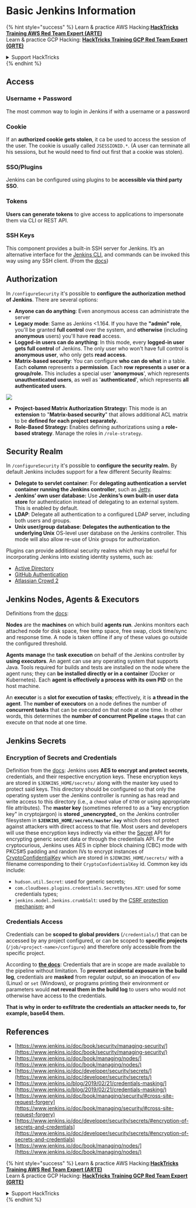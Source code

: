 # Basic Jenkins Information

{% hint style="success" %}
Learn & practice AWS Hacking:<img src="../../.gitbook/assets/image (1) (1).png" alt="" data-size="line">[**HackTricks Training AWS Red Team Expert (ARTE)**](https://training.hacktricks.xyz/courses/arte)<img src="../../.gitbook/assets/image (1) (1).png" alt="" data-size="line">\
Learn & practice GCP Hacking: <img src="../../.gitbook/assets/image (2).png" alt="" data-size="line">[**HackTricks Training GCP Red Team Expert (GRTE)**<img src="../../.gitbook/assets/image (2).png" alt="" data-size="line">](https://training.hacktricks.xyz/courses/grte)

<details>

<summary>Support HackTricks</summary>

* Check the [**subscription plans**](https://github.com/sponsors/carlospolop)!
* **Join the** 💬 [**Discord group**](https://discord.gg/hRep4RUj7f) or the [**telegram group**](https://t.me/peass) or **follow** us on **Twitter** 🐦 [**@hacktricks\_live**](https://twitter.com/hacktricks\_live)**.**
* **Share hacking tricks by submitting PRs to the** [**HackTricks**](https://github.com/carlospolop/hacktricks) and [**HackTricks Cloud**](https://github.com/carlospolop/hacktricks-cloud) github repos.

</details>
{% endhint %}

## Access

### Username + Password

The most common way to login in Jenkins if with a username or a password

### Cookie

If an **authorized cookie gets stolen**, it ca be used to access the session of the user. The cookie is usually called `JSESSIONID.*`. (A user can terminate all his sessions, but he would need to find out first that a cookie was stolen).

### SSO/Plugins

Jenkins can be configured using plugins to be **accessible via third party SSO**.

### Tokens

**Users can generate tokens** to give access to applications to impersonate them via CLI or REST API.

### SSH Keys

This component provides a built-in SSH server for Jenkins. It’s an alternative interface for the [Jenkins CLI](https://www.jenkins.io/doc/book/managing/cli/), and commands can be invoked this way using any SSH client. (From the [docs](https://plugins.jenkins.io/sshd/))

## Authorization

In `/configureSecurity` it's possible to **configure the authorization method of Jenkins**. There are several options:

* **Anyone can do anything**: Even anonymous access can administrate the server
* **Legacy mode**: Same as Jenkins <1.164. If you have the **"admin" role**, you'll be granted **full control** over the system, and **otherwise** (including **anonymous** users) you'll have **read** access.
* **Logged-in users can do anything**: In this mode, every **logged-in user gets full control** of Jenkins. The only user who won't have full control is **anonymous user**, who only gets **read access**.
* **Matrix-based security**: You can configure **who can do what** in a table. Each **column** represents a **permission**. Each **row** **represents** a **user or a group/role.** This includes a special user '**anonymous**', which represents **unauthenticated users**, as well as '**authenticated**', which represents **all authenticated users**.

![](<../../.gitbook/assets/image (149).png>)

* **Project-based Matrix Authorization Strategy:** This mode is an **extension** to "**Matrix-based security**" that allows additional ACL matrix to be **defined for each project separately.**
* **Role-Based Strategy:** Enables defining authorizations using a **role-based strategy**. Manage the roles in `/role-strategy`.

## **Security Realm**

In `/configureSecurity` it's possible to **configure the security realm.** By default Jenkins includes support for a few different Security Realms:

* **Delegate to servlet container**: For **delegating authentication a servlet container running the Jenkins controller**, such as [Jetty](https://www.eclipse.org/jetty/).
* **Jenkins’ own user database:** Use **Jenkins’s own built-in user data store** for authentication instead of delegating to an external system. This is enabled by default.
* **LDAP**: Delegate all authentication to a configured LDAP server, including both users and groups.
* **Unix user/group database**: **Delegates the authentication to the underlying Unix** OS-level user database on the Jenkins controller. This mode will also allow re-use of Unix groups for authorization.

Plugins can provide additional security realms which may be useful for incorporating Jenkins into existing identity systems, such as:

* [Active Directory](https://plugins.jenkins.io/active-directory)
* [GitHub Authentication](https://plugins.jenkins.io/github-oauth)
* [Atlassian Crowd 2](https://plugins.jenkins.io/crowd2)

## Jenkins Nodes, Agents & Executors

Definitions from the [docs](https://www.jenkins.io/doc/book/managing/nodes/):

**Nodes** are the **machines** on which build **agents run**. Jenkins monitors each attached node for disk space, free temp space, free swap, clock time/sync and response time. A node is taken offline if any of these values go outside the configured threshold.

**Agents** **manage** the **task execution** on behalf of the Jenkins controller by **using executors**. An agent can use any operating system that supports Java. Tools required for builds and tests are installed on the node where the agent runs; they can **be installed directly or in a container** (Docker or Kubernetes). Each **agent is effectively a process with its own PID** on the host machine.

An **executor** is a **slot for execution of tasks**; effectively, it is **a thread in the agent**. The **number of executors** on a node defines the number of **concurrent tasks** that can be executed on that node at one time. In other words, this determines the **number of concurrent Pipeline `stages`** that can execute on that node at one time.

## Jenkins Secrets

### Encryption of Secrets and Credentials

Definition from the [docs](https://www.jenkins.io/doc/developer/security/secrets/#encryption-of-secrets-and-credentials): Jenkins uses **AES to encrypt and protect secrets**, credentials, and their respective encryption keys. These encryption keys are stored in `$JENKINS_HOME/secrets/` along with the master key used to protect said keys. This directory should be configured so that only the operating system user the Jenkins controller is running as has read and write access to this directory (i.e., a `chmod` value of `0700` or using appropriate file attributes). The **master key** (sometimes referred to as a "key encryption key" in cryptojargon) is **stored \_unencrypted**\_ on the Jenkins controller filesystem in **`$JENKINS_HOME/secrets/master.key`** which does not protect against attackers with direct access to that file. Most users and developers will use these encryption keys indirectly via either the [Secret](https://javadoc.jenkins.io/byShortName/Secret) API for encrypting generic secret data or through the credentials API. For the cryptocurious, Jenkins uses AES in cipher block chaining (CBC) mode with PKCS#5 padding and random IVs to encrypt instances of [CryptoConfidentialKey](https://javadoc.jenkins.io/byShortName/CryptoConfidentialKey) which are stored in `$JENKINS_HOME/secrets/` with a filename corresponding to their `CryptoConfidentialKey` id. Common key ids include:

* `hudson.util.Secret`: used for generic secrets;
* `com.cloudbees.plugins.credentials.SecretBytes.KEY`: used for some credentials types;
* `jenkins.model.Jenkins.crumbSalt`: used by the [CSRF protection mechanism](https://www.jenkins.io/doc/book/managing/security/#cross-site-request-forgery); and

### Credentials Access

Credentials can be **scoped to global providers** (`/credentials/`) that can be accessed by any project configured, or can be scoped to **specific projects** (`/job/<project-name>/configure`) and therefore only accessible from the specific project.

According to [**the docs**](https://www.jenkins.io/blog/2019/02/21/credentials-masking/): Credentials that are in scope are made available to the pipeline without limitation. To **prevent accidental exposure in the build log**, credentials are **masked** from regular output, so an invocation of `env` (Linux) or `set` (Windows), or programs printing their environment or parameters would **not reveal them in the build log** to users who would not otherwise have access to the credentials.

**That is why in order to exfiltrate the credentials an attacker needs to, for example, base64 them.**

## References

* [https://www.jenkins.io/doc/book/security/managing-security/](https://www.jenkins.io/doc/book/security/managing-security/)
* [https://www.jenkins.io/doc/book/managing/nodes/](https://www.jenkins.io/doc/book/managing/nodes/)
* [https://www.jenkins.io/doc/developer/security/secrets/](https://www.jenkins.io/doc/developer/security/secrets/)
* [https://www.jenkins.io/blog/2019/02/21/credentials-masking/](https://www.jenkins.io/blog/2019/02/21/credentials-masking/)
* [https://www.jenkins.io/doc/book/managing/security/#cross-site-request-forgery](https://www.jenkins.io/doc/book/managing/security/#cross-site-request-forgery)
* [https://www.jenkins.io/doc/developer/security/secrets/#encryption-of-secrets-and-credentials](https://www.jenkins.io/doc/developer/security/secrets/#encryption-of-secrets-and-credentials)
* [https://www.jenkins.io/doc/book/managing/nodes/](https://www.jenkins.io/doc/book/managing/nodes/)

{% hint style="success" %}
Learn & practice AWS Hacking:<img src="../../.gitbook/assets/image (1) (1).png" alt="" data-size="line">[**HackTricks Training AWS Red Team Expert (ARTE)**](https://training.hacktricks.xyz/courses/arte)<img src="../../.gitbook/assets/image (1) (1).png" alt="" data-size="line">\
Learn & practice GCP Hacking: <img src="../../.gitbook/assets/image (2).png" alt="" data-size="line">[**HackTricks Training GCP Red Team Expert (GRTE)**<img src="../../.gitbook/assets/image (2).png" alt="" data-size="line">](https://training.hacktricks.xyz/courses/grte)

<details>

<summary>Support HackTricks</summary>

* Check the [**subscription plans**](https://github.com/sponsors/carlospolop)!
* **Join the** 💬 [**Discord group**](https://discord.gg/hRep4RUj7f) or the [**telegram group**](https://t.me/peass) or **follow** us on **Twitter** 🐦 [**@hacktricks\_live**](https://twitter.com/hacktricks\_live)**.**
* **Share hacking tricks by submitting PRs to the** [**HackTricks**](https://github.com/carlospolop/hacktricks) and [**HackTricks Cloud**](https://github.com/carlospolop/hacktricks-cloud) github repos.

</details>
{% endhint %}
